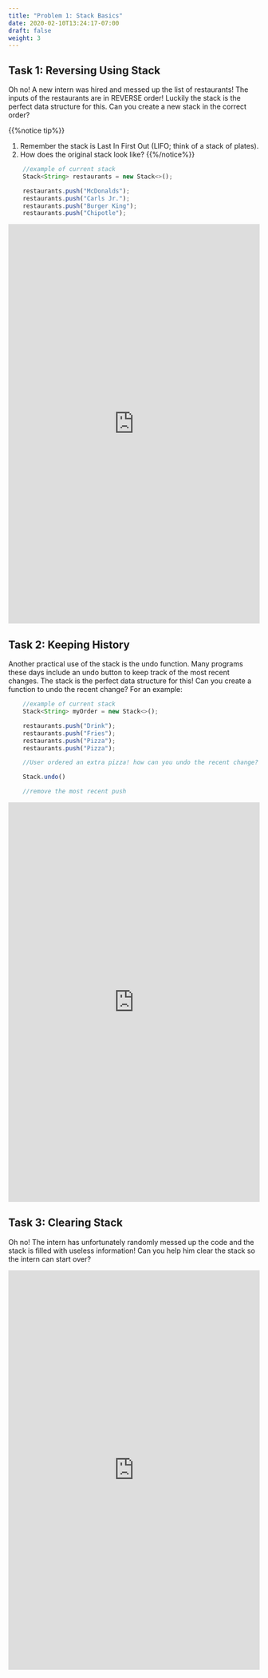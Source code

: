 ```yaml
---
title: "Problem 1: Stack Basics"
date: 2020-02-10T13:24:17-07:00
draft: false
weight: 3
--- 
```

<link rel="stylesheet" href="../style.css">


## Task 1: Reversing Using Stack

Oh no! A new intern was hired and messed up the list of restaurants! The inputs of the restaurants are in REVERSE order! Luckily the stack is the perfect data structure for this. Can you create a new stack in the correct order?

{{%notice tip%}}
1. Remember the stack is Last In First Out (LIFO; think of a stack of plates).
2. How does the original stack look like?
{{%/notice%}}

```js javascript
	//example of current stack
    Stack<String> restaurants = new Stack<>();

	restaurants.push("McDonalds");
	restaurants.push("Carls Jr.");
	restaurants.push("Burger King");
	restaurants.push("Chipotle");
```

<iframe height="800px" width="100%" src="https://replit.com/@nuevofoundation/stackReverse?lite=true" scrolling="no" frameborder="no" allowtransparency="true" allowfullscreen="true" sandbox="allow-forms allow-pointer-lock allow-popups allow-same-origin allow-scripts allow-modals"></iframe>

## Task 2: Keeping History

Another practical use of the stack is the undo function. Many programs these days include an undo button to keep track of the most recent changes. The stack is the perfect data structure for this! Can you create a function to undo the recent change? For an example:

```js javascript
	//example of current stack
    Stack<String> myOrder = new Stack<>();

	restaurants.push("Drink");
	restaurants.push("Fries");
	restaurants.push("Pizza");
	restaurants.push("Pizza");

	//User ordered an extra pizza! how can you undo the recent change?

	Stack.undo()

	//remove the most recent push
```

<iframe height="800px" width="100%" src="https://replit.com/@nuevofoundation/stackUndo?lite=true" scrolling="no" frameborder="no" allowtransparency="true" allowfullscreen="true" sandbox="allow-forms allow-pointer-lock allow-popups allow-same-origin allow-scripts allow-modals"></iframe>

## Task 3: Clearing Stack

Oh no! The intern has unfortunately randomly messed up the code and the stack is filled with useless information! Can you help him clear the stack so the intern can start over?

<iframe height="800px" width="100%" src="https://replit.com/@nuevofoundation/stackClear?lite=true" scrolling="no" frameborder="no" allowtransparency="true" allowfullscreen="true" sandbox="allow-forms allow-pointer-lock allow-popups allow-same-origin allow-scripts allow-modals"></iframe>